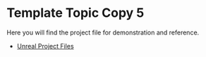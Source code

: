 # Template Topic  Copy 5

<p>Here you will find the project file for demonstration and reference.&nbsp;</p>
<ul>
<li><a class="inline_disabled" href="https://www.dropbox.com/scl/fi/v7c9tz8c0ww37zwcht8sj/BlueprintIntroDemo.zip?rlkey=dtye60q23pc586xlvn7azeg5m&amp;st=e0ii5oo0&amp;dl=0" target="_blank">Unreal Project Files</a></li>
</ul>